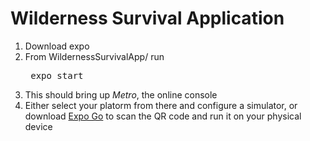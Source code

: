 # Wilderness Survival Application

1. Download expo
2. From WildernessSurvivalApp/ run 
    <pre> expo start </pre>
3. This should bring up *Metro*, the online console
4. Either select your platorm from there and configure a simulator, or download [Expo Go](https://expo.dev/client) to scan the QR code and run it on your physical device
